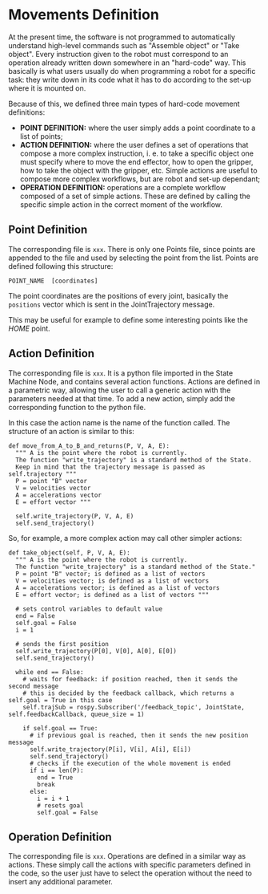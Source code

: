 # Movements Definition
At the present time, the software is not programmed to automatically understand high-level commands such as "Assemble object" or "Take object".
Every instruction given to the robot must correspond to an operation already written down somewhere in an "hard-code" way.
This basically is what users usually do when programming a robot for a specific task: they write down in its code what it has to do according to the set-up where it is mounted on.

Because of this, we defined three main types of hard-code movement definitions:
- **POINT DEFINITION:** where the user simply adds a point coordinate to a list of points;
- **ACTION DEFINITION:** where the user defines a set of operations that compose a more complex instruction, i. e. to take a specific object one must specify where to move the end effector, how to open the gripper, how to take the object with the gripper, etc.
Simple actions are useful to compose more complex workflows, but are robot and set-up dependant;
- **OPERATION DEFINITION:** operations are a complete workflow composed of a set of simple actions. These are defined by calling the specific simple action in the correct moment of the workflow.

## Point Definition
The corresponding file is `xxx`. There is only one Points file, since points are appended to the file and used by selecting the point from the list.
Points are defined following this structure:
```
POINT_NAME  [coordinates]
```
The point coordinates are the positions of every joint, basically the `positions` vector which is sent in the JointTrajectory message.

This may be useful for example to define some interesting points like the _HOME_ point.

## Action Definition
The corresponding file is `xxx`. It is a python file imported in the State Machine Node, and contains several action functions.
Actions are defined in a parametric way, allowing the user to call a generic action with the parameters needed at that time.
To add a new action, simply add the corresponding function to the python file.

In this case the action name is the name of the function called.
The structure of an action is similar to this:
```
def move_from_A_to_B_and_returns(P, V, A, E):
  """ A is the point where the robot is currently.
  The function "write_trajectory" is a standard method of the State.
  Keep in mind that the trajectory message is passed as self.trajectory """
  P = point "B" vector
  V = velocities vector
  A = accelerations vector
  E = effort vector """
  
  self.write_trajectory(P, V, A, E)
  self.send_trajectory()
```

So, for example, a more complex action may call other simpler actions:

```
def take_object(self, P, V, A, E):
  """ A is the point where the robot is currently.
  The function "write_trajectory" is a standard method of the State."
  P = point "B" vector; is defined as a list of vectors
  V = velocities vector; is defined as a list of vectors
  A = accelerations vector; is defined as a list of vectors
  E = effort vector; is defined as a list of vectors """
  
  # sets control variables to default value
  end = False
  self.goal = False
  i = 1
  
  # sends the first position
  self.write_trajectory(P[0], V[0], A[0], E[0])
  self.send_trajectory()
  
  while end == False:
    # waits for feedback: if position reached, then it sends the second message
    # this is decided by the feedback callback, which returns a self.goal = True in this case
    self.trajSub = rospy.Subscriber('/feedback_topic', JointState, self.feedbackCallback, queue_size = 1)
    
    if self.goal == True:
      # if previous goal is reached, then it sends the new position message
      self.write_trajectory(P[i], V[i], A[i], E[i])
      self.send_trajectory()
      # checks if the execution of the whole movement is ended
      if i == len(P):
        end = True
        break
      else:
        i = i + 1
        # resets goal
        self.goal = False
```

## Operation Definition
The corresponding file is `xxx`.
Operations are defined in a similar way as actions.
These simply call the actions with specific parameters defined in the code, so the user just have to select the operation without the need to insert any additional parameter.












